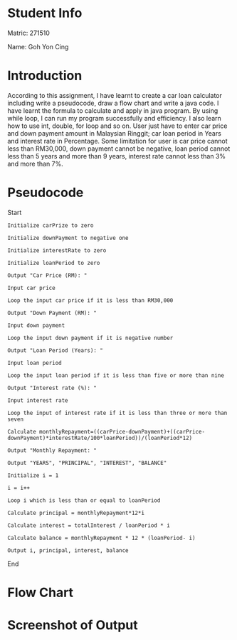 # Student Info
Matric: 271510

Name: Goh Yon Cing

# Introduction
According to this assignment, I have learnt to create a car loan calculator including write a pseudocode, draw a flow chart and write a java code. I have learnt the formula to calculate and apply in java program. By using while loop, I can run my program successfully and efficiency. I also learn how to use int, double, for loop and so on. User just have to enter car price and down payment amount in Malaysian Ringgit; car loan period in Years and interest rate in Percentage. Some limitation for user is car price cannot less than RM30,000, down payment cannot be negative, loan period cannot less than 5 years and more than 9 years, interest rate cannot less than 3% and more than 7%. 

# Pseudocode
Start

    Initialize carPrize to zero
    
    Initialize downPayment to negative one
    
    Initialize interestRate to zero
    
    Initialize loanPeriod to zero
    
    Output "Car Price (RM): "
    
    Input car price
    
    Loop the input car price if it is less than RM30,000
    
    Output "Down Payment (RM): "
    
    Input down payment
    
    Loop the input down payment if it is negative number
    
    Output "Loan Period (Years): "
    
    Input loan period
    
    Loop the input loan period if it is less than five or more than nine
    
    Output "Interest rate (%): "
    
    Input interest rate
    
    Loop the input of interest rate if it is less than three or more than seven
    
    Calculate monthlyRepayment=((carPrice-downPayment)+((carPrice-downPayment)*interestRate/100*loanPeriod))/(loanPeriod*12)
    
    Output "Monthly Repayment: "
    
    Output "YEARS", "PRINCIPAL", "INTEREST", "BALANCE"
    
    Initialize i = 1
    
    i = i++
    
    Loop i which is less than or equal to loanPeriod
    
    Calculate principal = monthlyRepayment*12*i
    
    Calculate interest = totalInterest / loanPeriod * i
    
    Calculate balance = monthlyRepayment * 12 * (loanPeriod- i)
    
    Output i, principal, interest, balance  
    
End


# Flow Chart


# Screenshot of Output

